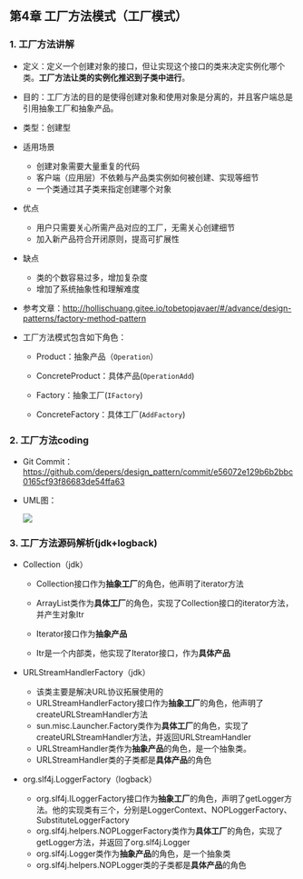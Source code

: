 ## 第4章 工厂方法模式（工厂模式）

### 1. 工厂方法讲解

* 定义：定义一个创建对象的接口，但让实现这个接口的类来决定实例化哪个类。**工厂方法让类的实例化推迟到子类中进行**。
* 目的：工厂方法的目的是使得创建对象和使用对象是分离的，并且客户端总是引用抽象工厂和抽象产品。
* 类型：创建型
* 适用场景
  * 创建对象需要大量重复的代码
  * 客户端（应用层）不依赖与产品类实例如何被创建、实现等细节
  * 一个类通过其子类来指定创建哪个对象
* 优点
  * 用户只需要关心所需产品对应的工厂，无需关心创建细节
  * 加入新产品符合开闭原则，提高可扩展性
* 缺点
  * 类的个数容易过多，增加复杂度
  * 增加了系统抽象性和理解难度
* 参考文章：http://hollischuang.gitee.io/tobetopjavaer/#/advance/design-patterns/factory-method-pattern
* 工厂方法模式包含如下角色：

  * Product：抽象产品（`Operation`）

  * ConcreteProduct：具体产品(`OperationAdd`)

  * Factory：抽象工厂(`IFactory`)

  * ConcreteFactory：具体工厂(`AddFactory`)

### 2. 工厂方法coding

* Git Commit：https://github.com/depers/design_pattern/commit/e56072e129b6b2bbc0165cf93f86683de54ffa63

* UML图：

  ![](E:\markdown笔记\笔记图片\11\20.png)

### 3. 工厂方法源码解析(jdk+logback)

* Collection（jdk）

  * Collection接口作为**抽象工厂**的角色，他声明了iterator方法

  * ArrayList类作为**具体工厂**的角色，实现了Collection接口的iterator方法，并产生对象Itr

  * Iterator接口作为**抽象产品**

  * Itr是一个内部类，他实现了Iterator接口，作为**具体产品**

* URLStreamHandlerFactory（jdk）
  * 该类主要是解决URL协议拓展使用的
  * URLStreamHandlerFactory接口作为**抽象工厂**的角色，他声明了createURLStreamHandler方法
  * sun.misc.Launcher.Factory类作为**具体工厂**的角色，实现了createURLStreamHandler方法，并返回URLStreamHandler
  * URLStreamHandler类作为**抽象产品**的角色，是一个抽象类。
  * URLStreamHandler类的子类都是**具体产品**的角色

* org.slf4j.LoggerFactory（logback）
  * org.slf4j.ILoggerFactory接口作为**抽象工厂**的角色，声明了getLogger方法。他的实现类有三个，分别是LoggerContext、NOPLoggerFactory、SubstituteLoggerFactory
  * org.slf4j.helpers.NOPLoggerFactory类作为**具体工厂**的角色，实现了getLogger方法，并返回了org.slf4j.Logger
  * org.slf4j.Logger类作为**抽象产品**的角色，是一个抽象类
  * org.slf4j.helpers.NOPLogger类的子类都是**具体产品**的角色

